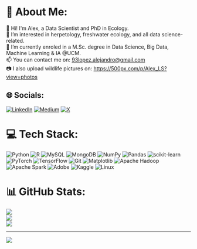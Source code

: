 # 🐸 About Me:
👋 Hi! I'm Alex, a Data Scientist and PhD in Ecology.<br>👀 I’m interested in herpetology, freshwater ecology, and all data science-related.<br>🌱 I’m currently enroled in a M.Sc. degree in Data Science, Big Data, Machine Learning & IA @UCM.<br>📫 You can contact me on: 93lopez.alejandro@gmail.com<br>📷 I also upload wildlife pictures on: https://500px.com/p/Alex_LS?view=photos<br>


## 🌐 Socials:
[![LinkedIn](https://img.shields.io/badge/LinkedIn-%230077B5.svg?logo=linkedin&logoColor=white)](https://linkedin.com/in/https://www.linkedin.com/in/alex-lopez-ph-d-291322a8/details/skills/) [![Medium](https://img.shields.io/badge/Medium-12100E?logo=medium&logoColor=white)](https://medium.com/@https://medium.com/@StatsBio) [![X](https://img.shields.io/badge/X-black.svg?logo=X&logoColor=white)](https://x.com/https://x.com/__alexls) 

# 💻 Tech Stack:
![Python](https://img.shields.io/badge/python-3670A0?style=flat&logo=python&logoColor=ffdd54) ![R](https://img.shields.io/badge/r-%23276DC3.svg?style=flat&logo=r&logoColor=white) ![MySQL](https://img.shields.io/badge/mysql-4479A1.svg?style=flat&logo=mysql&logoColor=white) ![MongoDB](https://img.shields.io/badge/MongoDB-%234ea94b.svg?style=flat&logo=mongodb&logoColor=white) ![NumPy](https://img.shields.io/badge/numpy-%23013243.svg?style=flat&logo=numpy&logoColor=white) ![Pandas](https://img.shields.io/badge/pandas-%23150458.svg?style=flat&logo=pandas&logoColor=white) ![scikit-learn](https://img.shields.io/badge/scikit--learn-%23F7931E.svg?style=flat&logo=scikit-learn&logoColor=white) ![PyTorch](https://img.shields.io/badge/PyTorch-%23EE4C2C.svg?style=flat&logo=PyTorch&logoColor=white) ![TensorFlow](https://img.shields.io/badge/TensorFlow-%23FF6F00.svg?style=flat&logo=TensorFlow&logoColor=white) ![Git](https://img.shields.io/badge/git-%23F05033.svg?style=flat&logo=git&logoColor=white) ![Matplotlib](https://img.shields.io/badge/Matplotlib-%23ffffff.svg?style=flat&logo=Matplotlib&logoColor=black) ![Apache Hadoop](https://img.shields.io/badge/Apache%20Hadoop-66CCFF?style=flat&logo=apachehadoop&logoColor=black) ![Apache Spark](https://img.shields.io/badge/Apache%20Spark-FDEE21?style=flate&logo=apachespark&logoColor=black) ![Adobe](https://img.shields.io/badge/adobe-%23FF0000.svg?style=flat&logo=adobe&logoColor=white) ![Kaggle](https://img.shields.io/badge/Kaggle-035a7d?style=flat&logo=kaggle&logoColor=white) ![Linux](https://img.shields.io/badge/Linux-FCC624?style=flat&logo=linux&logoColor=black)
# 📊 GitHub Stats:
![](https://github-readme-stats.vercel.app/api?username=Calotriton&theme=github_dark_dimmed&hide_border=false&include_all_commits=false&count_private=false)<br/>
![](https://github-readme-streak-stats.herokuapp.com/?user=Calotriton&theme=github_dark_dimmed&hide_border=false)<br/>
![](https://github-readme-stats.vercel.app/api/top-langs/?username=Calotriton&theme=github_dark_dimmed&hide_border=false&include_all_commits=false&count_private=false&layout=compact)

---
[![](https://visitcount.itsvg.in/api?id=Calotriton&icon=5&color=0)](https://visitcount.itsvg.in)
